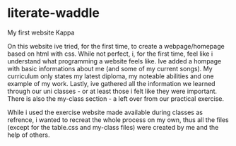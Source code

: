# literate-waddle
My first website Kappa

On this website ive tried, for the first time, to create a webpage/homepage based on html with css. While not perfect, i, for the first time, feel like i understand what programming a website feels like.
Ive added a hompage with basic informations about me (and some of my current songs).
My curriculum only states my latest diploma, my noteable abilities and one example of my work.
Lastly, ive gathered all the information we learned through our uni classes - or at least those i felt like they were important.
There is also the my-class section - a left over from our practical exercise.

While i used the exercise website made available during classes as refrence, i wanted to recreat the whole process on my own, thus all the files (except for the table.css and my-class files) were created by me
and the help of others.
